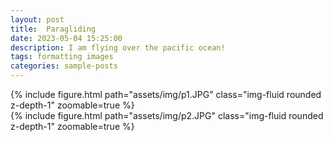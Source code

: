 ```yaml
---
layout: post
title:  Paragliding
date: 2023-05-04 15:25:00
description: I am flying over the pacific ocean!
tags: formatting images
categories: sample-posts
---
```

<div class="row mt-3">
    <div class="col-sm mt-3 mt-md-0">
        {% include figure.html path="assets/img/p1.JPG" class="img-fluid rounded z-depth-1" zoomable=true %}
    </div>
    <div class="col-sm mt-3 mt-md-0">
        {% include figure.html path="assets/img/p2.JPG" class="img-fluid rounded z-depth-1" zoomable=true %}
    </div>
</div>
